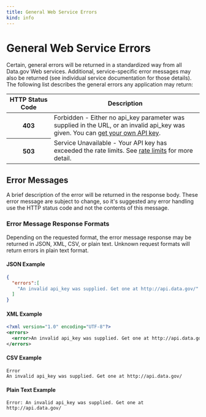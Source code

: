 ```yaml
---
title: General Web Service Errors
kind: info
---
```


# General Web Service Errors

Certain, general errors will be returned in a standardized way from all Data.gov Web services. Additional, service-specific error messages may also be returned (see individual service documentation for those details). The following list describes the general errors any application may return:

<table border="0" cellpadding="0" cellspacing="0" class="doc-parameters">
  <thead>
    <tr>
      <th class="doc-parameters-name" scope="col" style="width: 100px;">HTTP Status Code</th>
      <th class="doc-parameters-required" scope="col">Description</th>
    </tr>
  </thead>
  <tbody>
    <tr>
      <th class="doc-parameter-name" scope="row">403</th>
      <td class="doc-parameter-description">
        Forbidden - Either no api_key parameter was supplied in the URL, or an invalid api_key was given. You can <a href="/signup">get your own API key</a>.
      </td>
    </tr>
    <tr>
      <th class="doc-parameter-name" scope="row">503</th>
      <td class="doc-parameter-description">
        Service Unavailable - Your API key has exceeded the rate limits. See <a href="/docs/rate-limits">rate limits</a> for more detail.
      </td>
    </tr>
  </tbody>
</table>

## Error Messages

A brief description of the error will be returned in the response body. These error message are subject to change, so it's suggested any error handling use the HTTP status code and not the contents of this message.

### Error Message Response Formats
Depending on the requested format, the error message response may be returned in JSON, XML, CSV, or plain text. Unknown request formats will return errors in plain text format.

#### JSON Example

```json
{
  "errors":[
    "An invalid api_key was supplied. Get one at http://api.data.gov/"
  ]
}
```

#### XML Example

```xml
<?xml version="1.0" encoding="UTF-8"?>
<errors>
  <error>An invalid api_key was supplied. Get one at http://api.data.gov/</error>
</errors>
```

#### CSV Example

```
Error
An invalid api_key was supplied. Get one at http://api.data.gov/
````

#### Plain Text Example

```
Error: An invalid api_key was supplied. Get one at http://api.data.gov/
````
